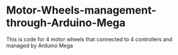 # Motor-Wheels-management-through-Arduino-Mega
This is code for 4 motor wheels that connected to 4 controllers and managed by Arduino Mega
